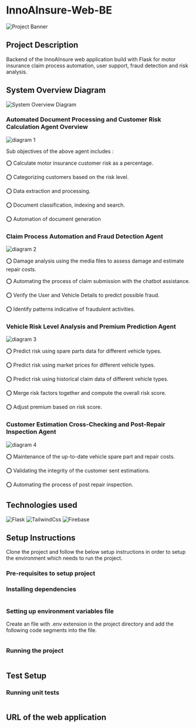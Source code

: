 # InnoAInsure-Web-BE

![Project Banner](https://github.com/IT21257568/InnoAInsure-Web-BE/blob/329d19192076bdc8bb8350ebd0e5d001072d00a0/assets/InnoAInsure_Web_Application.png)

## Project Description

Backend of the InnoAInsure web application build with Flask for motor insurance claim process automation, user support, fraud detection and risk analysis.

## System Overview Diagram

![System Overview Diagram](https://github.com/IT21257568/InnoAInsure-Web-BE/blob/329d19192076bdc8bb8350ebd0e5d001072d00a0/assets/system_overview_diagram.png)

### Automated Document Processing and Customer Risk Calculation Agent Overview

![diagram 1](https://github.com/IT21257568/InnoAInsure-Web-BE/blob/329d19192076bdc8bb8350ebd0e5d001072d00a0/assets/IT21258626_system_diagram.png)

Sub objectives of the above agent includes :

⭕ Calculate motor insurance customer risk as a percentage.

⭕ Categorizing customers based on the risk level.

⭕ Data extraction and processing.

⭕ Document classification, indexing and search.

⭕ Automation of document generation

### Claim Process Automation and Fraud Detection Agent

![diagram 2](https://github.com/IT21257568/InnoAInsure-Web-BE/blob/329d19192076bdc8bb8350ebd0e5d001072d00a0/assets/IT21227622_system_overview_diagram.png)

⭕ Damage analysis using the media files to assess damage and estimate repair costs.

⭕ Automating the process of claim submission with the chatbot assistance.

⭕ Verify the User and Vehicle Details to predict possible fraud.

⭕ Identify patterns indicative of fraudulent activities.

### Vehicle Risk Level Analysis and Premium Prediction Agent

![diagram 3](https://github.com/IT21257568/InnoAInsure-Web-BE/blob/329d19192076bdc8bb8350ebd0e5d001072d00a0/assets/IT21259302_system_overview_diagram.png)

⭕ Predict risk using spare parts data for different vehicle types.

⭕ Predict risk using market prices for different vehicle types.

⭕ Predict risk using historical claim data of different vehicle types.

⭕ Merge risk factors together and compute the overall risk score.

⭕ Adjust premium based on risk score.

### Customer Estimation Cross-Checking and Post-Repair Inspection Agent

![diagram 4](https://github.com/IT21257568/InnoAInsure-Web-BE/blob/329d19192076bdc8bb8350ebd0e5d001072d00a0/assets/IT21257568_system_overview_diagram.png)

⭕ Maintenance of the up-to-date vehicle spare part and repair costs.

⭕ Validating the integrity of the customer sent estimations.

⭕ Automating the process of post repair inspection.

## Technologies used

![Flask](https://img.shields.io/badge/Flask-374151?style=for-the-badge&logo=flask&logoColor=white)
![TailwindCss](https://img.shields.io/badge/PostgreSQL-38B2AC?style=for-the-badge&logo=postgresql&logoColor=white)
![Firebase](https://img.shields.io/badge/lANGRAPH-fbbf24?style=for-the-badge&logo=LANGCHAIN&logoColor=white)

## Setup Instructions

Clone the project and follow the below setup instructions in order to setup the environment which needs to run the project.

### Pre-requisites to setup project

### Installing dependencies

```

```

### Setting up environment variables file

Create an file with .env extension in the project directory and add the following code segments into the file.

```

```

### Running the project

```

```

## Test Setup

### Running unit tests

```

```

## URL of the web application
